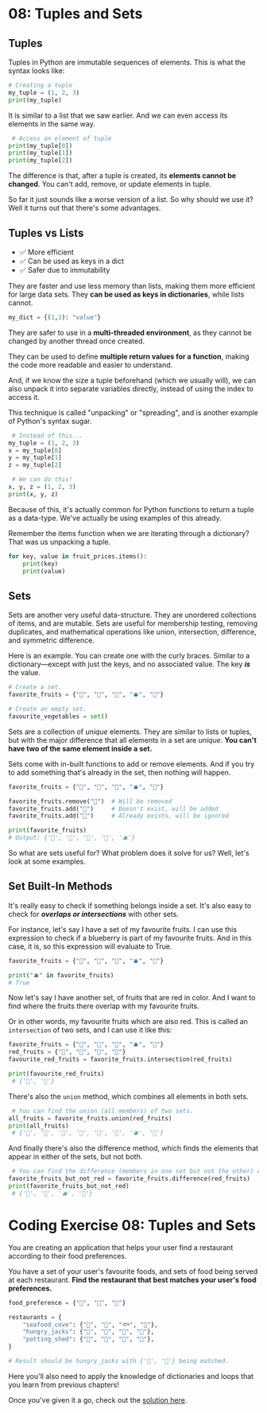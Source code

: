 # 08: Tuples and Sets

## Tuples

Tuples in Python are immutable sequences of elements. This is what the syntax looks like:

```python
# Creating a tuple
my_tuple = (1, 2, 3)
print(my_tuple)
```

It is similar to a list that we saw earlier. And we can even access its elements in the same way.

```python
 # Access an element of tuple
print(my_tuple[0])
print(my_tuple[1])
print(my_tuple[2])
```

The difference is that, after a tuple is created, its **elements cannot be changed**. You can't add, remove, or update elements in tuple.

So far it just sounds like a worse version of a list. So why should we use it? Well it turns out that there's some advantages.

## Tuples vs Lists

- ✅  More efficient
- ✅  Can be used as keys in a dict
- ✅  Safer due to immutability

They are faster and use less memory than lists, making them more efficient for large data sets. They **can be used as keys in dictionaries**, while lists cannot.

```python
my_dict = {(1,2): "value"}
```

They are safer to use in a **multi-threaded environment**, as they cannot be changed by another thread once created.

They can be used to define **multiple return values for a function**, making the code more readable and easier to understand.

And, if we know the size a tuple beforehand (which we usually will), we can also unpack it into separate variables directly, instead of using the index to access it.

This technique is called "unpacking" or "spreading", and is another example of Python's syntax sugar.

```python
 # Instead of this...
my_tuple = (1, 2, 3)
x = my_tuple[0]
y = my_tuple[1]
z = my_tuple[2]

 # We can do this!
x, y, z = (1, 2, 3)
print(x, y, z)
```

Because of this, it's actually common for Python functions to return a tuple as a data-type. We've actually be using examples of this already. 

Remember the items function when we are iterating through a dictionary? That was us unpacking a tuple.

```python
for key, value in fruit_prices.items():
	print(key)
	print(value)
```

## Sets

Sets are another very useful data-structure. They are unordered collections of items, and are mutable. Sets are useful for membership testing, removing duplicates, and mathematical operations like union, intersection, difference, and symmetric difference.

Here is an example. You can create one with the curly braces. Similar to a dictionary—except with just the keys, and no associated value. The key ***is*** the value.

```python
# Create a set.
favorite_fruits = {"🍊", "🍒", "🍌", "🫐", "🍉"}
```

```python
# Create an empty set.
favourite_vegetables = set()
```

Sets are a collection of *unique* elements. They are similar to lists or tuples, but with the major difference that all elements in a set are *unique*. **You can't have two of the same element inside a set.**

Sets come with in-built functions to add or remove elements. And if you try to add something that's already in the set, then nothing will happen.

```python
favorite_fruits = {"🍊", "🍒", "🍌", "🫐", "🍉"}

favorite_fruits.remove("🍌")  # Will be removed
favorite_fruits.add("🥝")     # Doesn't exist, will be added
favorite_fruits.add("🍒")     # Already exists, will be ignored

print(favorite_fruits)
# Output: {'🍒', '🍉', '🍊', '🥝', '🫐'}
```

So what are sets useful for? What problem does it solve for us? Well, let's look at some examples.

## Set Built-In Methods

It's really easy to check if something belongs inside a set. It's also easy to check for ***overlaps or intersections*** with other sets.

For instance, let's say I have a set of my favourite fruits. I can use this expression to check if a blueberry is part of my favourite fruits. And in this case, it is, so this expression will evaluate to True.

```python
favorite_fruits = {"🍊", "🍒", "🍌", "🫐", "🍉"}

print("🫐" in favorite_fruits)  
# True
```

Now let's say I have another set, of fruits that are red in color. And I want to find where the fruits there overlap with my favourite fruits.

Or in other words, my favourite fruits which are also red. This is called an `intersection` of two sets, and I can use it like this:

```python
favorite_fruits = {"🍊", "🍒", "🍌", "🫐", "🍉"}
red_fruits = {"🍎", "🍓", "🍒", "🍉"}
favourite_red_fruits = favorite_fruits.intersection(red_fruits)

print(favourite_red_fruits)
 # {'🍒', '🍉'}
```

There's also the `union` method, which combines all elements in both sets.

```python
 # You can find the union (all members) of two sets.
all_fruits = favorite_fruits.union(red_fruits)
print(all_fruits)
 # {'🍒', '🍉', '🍎', '🍓', '🍊', '🍌', '🫐', '🍋'}
```

And finally there's also the difference method, which finds the elements that appear in either of the sets, but not both.

```python
 # You can find the difference (members in one set but not the other) of two sets.
favorite_fruits_but_not_red = favorite_fruits.difference(red_fruits)
print(favorite_fruits_but_not_red)
 # {'🍊', '🍌', '🫐', '🍋'}
```

# Coding Exercise 08: Tuples and Sets

You are creating an application that helps your user find a restaurant according to their food preferences.

You have a set of your user's favourite foods, and sets of food being served at each restaurant. **Find the restaurant that best matches your user's food preferences.**

```python
food_preference = {"🍔", "🍕", "🍤"}

restaurants = {
    "seafood_cove": {"🍤", "🍣", "🐟", "🦀"},
    "hungry_jacks": {"🍔", "🍟", "🍦", "🍕"},
    "potting_shed": {"🥦", "🥕", "🍞", "🥑"},
}

# Result should be hungry_jacks with {'🍔', '🍕'} being matched.
```

Here you'll also need to apply the knowledge of dictionaries and loops that you learn from previous chapters!

Once you've given it a go, check out the [solution here](./solution_08.py).
